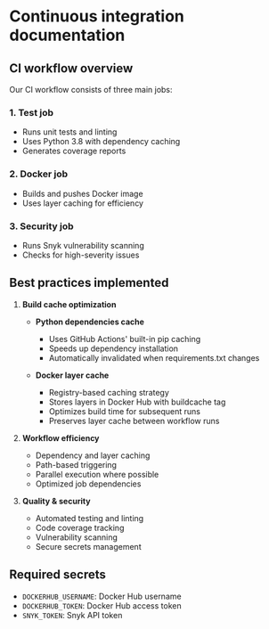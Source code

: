 # Continuous integration documentation

## CI workflow overview

Our CI workflow consists of three main jobs:

### 1. Test job

- Runs unit tests and linting
- Uses Python 3.8 with dependency caching
- Generates coverage reports

### 2. Docker job

- Builds and pushes Docker image
- Uses layer caching for efficiency

### 3. Security job

- Runs Snyk vulnerability scanning
- Checks for high-severity issues

## Best practices implemented

1. **Build cache optimization**
   - **Python dependencies cache**
     - Uses GitHub Actions' built-in pip caching
     - Speeds up dependency installation
     - Automatically invalidated when requirements.txt changes

   - **Docker layer cache**
     - Registry-based caching strategy
     - Stores layers in Docker Hub with buildcache tag
     - Optimizes build time for subsequent runs
     - Preserves layer cache between workflow runs

2. **Workflow efficiency**
   - Dependency and layer caching
   - Path-based triggering
   - Parallel execution where possible
   - Optimized job dependencies

3. **Quality & security**
   - Automated testing and linting
   - Code coverage tracking
   - Vulnerability scanning
   - Secure secrets management

## Required secrets

- `DOCKERHUB_USERNAME`: Docker Hub username
- `DOCKERHUB_TOKEN`: Docker Hub access token  
- `SNYK_TOKEN`: Snyk API token
